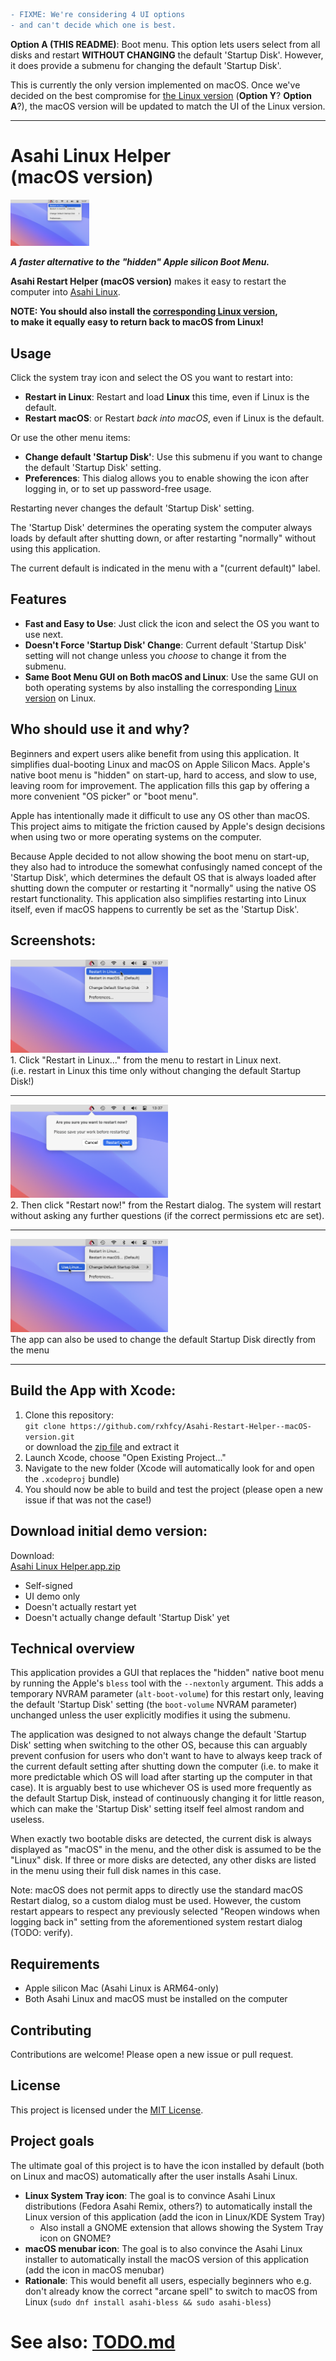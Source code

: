```diff
- FIXME: We're considering 4 UI options
- and can't decide which one is best.
```

**Option A (THIS README)**: Boot menu.
This option lets users select from all disks and restart **WITHOUT CHANGING** the default 'Startup Disk'.
However, it does provide a submenu for changing the default 'Startup Disk'.

This is currently the only version implemented on macOS. 
Once we've decided on the best compromise for 
[the Linux version](https://github.com/rxhfcy/Asahi-Restart-Helper--Linux-version) (**Option Y**? **Option A**?),
the macOS version will be updated to match the UI of the Linux version.

---

# Asahi Linux Helper<br>(macOS version)

<img src="./misc/Menu_Screenshot.png" width="25%" alt="Main menu screenshot"><br>

***A faster alternative to the "hidden" Apple silicon Boot Menu.***

**Asahi Restart Helper (macOS version)** makes it easy to
restart the computer into [Asahi Linux](https://asahilinux.org/).

**NOTE: You should also install the
[corresponding Linux version](https://github.com/rxhfcy/Asahi-Restart-Helper--Linux-version),<br>
to make it equally easy to return back to macOS from Linux!**

## Usage

Click the system tray icon and select the OS you want to restart into:

- **Restart in Linux**: Restart and load **Linux** this time, even if Linux is the default.
- **Restart macOS**: or Restart *back into macOS*, even if Linux is the default.

Or use the other menu items:

- **Change default 'Startup Disk'**: Use this submenu if you want to change the default 'Startup Disk' setting.
- **Preferences**: This dialog allows you to enable showing the icon after logging in, or to set up password-free usage.

Restarting never changes the default 'Startup Disk' setting.

The 'Startup Disk' determines the operating system the computer always loads by default after shutting down,
or after restarting "normally" without using this application.

The current default is indicated in the menu with a "(current default)" label.

## Features

- **Fast and Easy to Use**: Just click the icon and select the OS you want to use next.
- **Doesn't Force 'Startup Disk' Change**: Current default 'Startup Disk' setting will not change
  unless you *choose* to change it from the submenu.
- **Same Boot Menu GUI on Both macOS and Linux**: Use the same GUI on both operating systems by
  also installing the corresponding
  [Linux version](https://github.com/rxhfcy/Asahi-Restart-Helper--Linux-version) on Linux.

## Who should use it and why?

Beginners and expert users alike benefit from using this application.
It simplifies dual-booting Linux and macOS on Apple Silicon Macs. Apple's native boot menu is "hidden" on start-up,
hard to access, and slow to use, leaving room for improvement.
The application fills this gap by offering a more convenient "OS picker" or "boot menu".

Apple has intentionally made it difficult to use any OS other than macOS.
This project aims to mitigate the friction caused by Apple's design decisions
when using two or more operating systems on the computer.

Because Apple decided to not allow showing the boot menu on start-up,
they also had to introduce the somewhat confusingly named concept of the 'Startup Disk',
which determines the default OS that is always loaded after shutting down the computer or restarting it "normally"
using the native OS restart functionality.
This application also simplifies restarting into Linux itself,
even if macOS happens to currently be set as the 'Startup Disk'.

## Screenshots:

<img src="./misc/Menu_Screenshot.png" width="50%" alt="Main menu screenshot"><br>
1\. Click "Restart in Linux..." from the menu to restart in Linux next.<br>
(i.e. restart in Linux this time only without changing the default Startup Disk!)

---

<img src="./misc/Restart_Dialog_Screenshot.png" width="50%" alt="Restart dialog screenshot"><br>
2\. Then click "Restart now!" from the Restart dialog.
The system will restart without asking any further questions (if the correct permissions etc are set).

---

<img src="./misc/Change_Default_Screenshot.png" width="50%" alt="Change default startup disk dialog"><br>
The app can also be used to change the default Startup Disk directly from the menu<br>

---

## Build the App with Xcode:

1. Clone this repository:<br>
   `git clone https://github.com/rxhfcy/Asahi-Restart-Helper--macOS-version.git`<br>
   or download the
   [zip file](https://github.com/rxhfcy/Asahi-Restart-Helper--macOS-version/archive/refs/heads/main.zip)
   and extract it
3. Launch Xcode, choose "Open Existing Project..."
4. Navigate to the new folder (Xcode will automatically look for and open the `.xcodeproj` bundle)
5. You should now be able to build and test the project (please open a new issue if that was not the case!)

## Download initial demo version:

Download:  
[Asahi Linux Helper.app.zip](./misc/Asahi%20Linux%20Helper.app.zip)

- Self-signed
- UI demo only
- Doesn't actually restart yet
- Doesn't actually change default 'Startup Disk' yet

## Technical overview

This application provides a GUI that replaces the "hidden" native boot menu
by running the Apple's `bless` tool with the `--nextonly` argument.
This adds a temporary NVRAM parameter (`alt-boot-volume`) for this restart only,
leaving the default 'Startup Disk' setting (the `boot-volume` NVRAM parameter) unchanged
unless the user explicitly modifies it using the submenu.

The application was designed to
not always change the default 'Startup Disk' setting when switching to the other OS,
because this can arguably prevent confusion for users who don't want to have to
always keep track of the current default setting after shutting down the computer
(i.e. to make it more predictable which OS will load after starting up the computer in that case).
It is arguably best to use whichever OS is used more frequently as the default Startup Disk,
instead of continuously changing it for little reason,
which can make the 'Startup Disk' setting itself feel almost random and useless.

When exactly two bootable disks are detected, the current disk is always displayed as "macOS" in the menu,
and the other disk is assumed to be the "Linux" disk.
If three or more disks are detected, any other disks are listed in the menu using their full disk names in this case.

Note: macOS does not permit apps to directly use the standard macOS Restart dialog, so a custom dialog must be used.
However, the custom restart appears to respect any previously selected "Reopen windows when logging back in" setting
from the aforementioned system restart dialog (TODO: verify).

## Requirements

- Apple silicon Mac (Asahi Linux is ARM64-only)
- Both Asahi Linux and macOS must be installed on the computer

## Contributing

Contributions are welcome! Please open a new issue or pull request.

## License

This project is licensed under the [MIT License](./LICENSE).

## Project goals

The ultimate goal of this project is to have the icon installed by default (both on Linux and macOS)
automatically after the user installs Asahi Linux.

- **Linux System Tray icon**: The goal is to convince Asahi Linux distributions (Fedora Asahi Remix, others?) 
  to automatically install the Linux version of this application (add the icon in Linux/KDE System Tray)
  - Also install a GNOME extension that allows showing the System Tray icon
   on GNOME?
- **macOS menubar icon**: The goal is to also convince the Asahi Linux installer to automatically install
  the macOS version of this application (add the icon in macOS menubar)
- **Rationale**: This would benefit all users, especially beginners who e.g. don't already know the
  correct "arcane spell" to switch to macOS from Linux (`sudo dnf install asahi-bless && sudo asahi-bless`)

# See also: [TODO.md](./Asahi%20Restart%20Helper/TODO.md)
